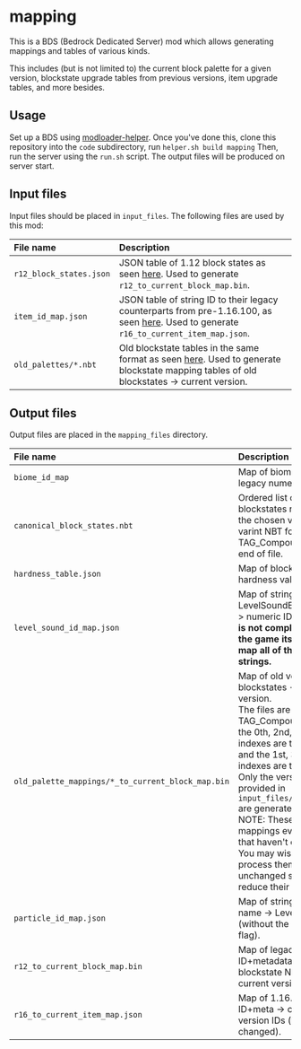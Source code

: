 # mapping
This is a BDS (Bedrock Dedicated Server) mod which allows generating mappings and tables of various kinds.

This includes (but is not limited to) the current block palette for a given version, blockstate upgrade tables from previous versions, item upgrade tables, and more besides.

## Usage
Set up a BDS using [modloader-helper](https://github.com/Frago9876543210/modloader-helper).
Once you've done this, clone this repository into the `code` subdirectory, run `helper.sh build mapping`
Then, run the server using the `run.sh` script. The output files will be produced on server start.

## Input files
Input files should be placed in `input_files`. The following files are used by this mod:

| File name | Description |
|:----------|:------------|
| `r12_block_states.json` | JSON table of 1.12 block states as seen [here](https://github.com/pmmp/BedrockData/blob/bd75689119b20b13671d1ab73a91c177451b3082/r12_block_states.json). Used to generate `r12_to_current_block_map.bin`. |
| `item_id_map.json` | JSON table of string ID to their legacy counterparts from pre-1.16.100, as seen [here](https://github.com/pmmp/BedrockData/blob/master/item_id_map.json). Used to generate `r16_to_current_item_map.json`. |
| `old_palettes/*.nbt` | Old blockstate tables in the same format as seen [here](https://github.com/pmmp/BedrockData/blob/master/canonical_block_states.nbt). Used to generate blockstate mapping tables of old blockstates -> current version. |

## Output files
Output files are placed in the `mapping_files` directory.

| File name | Description |
|:----------|:------------|
| `biome_id_map` | Map of biome string ID -> legacy numeric ID. |
| `canonical_block_states.nbt` | Ordered list of blockstates required by the chosen version, in varint NBT format. Read TAG_Compounds until the end of file. |
| `hardness_table.json` | Map of block string ID -> hardness value. |
| `level_sound_id_map.json` | Map of string LevelSoundEvent name -> numeric ID. **NOTE: This is not complete since the game itself doesn't map all of them to strings.** |
| `old_palette_mappings/*_to_current_block_map.bin` | Map of old version's blockstates -> current version.<br>The files are an array of TAG_Compound, where the 0th, 2nd, 4th etc. indexes are the old NBT, and the 1st, 3rd, 5th etc. indexes are the new NBT. Only the versions provided in `input_files/old_palettes` are generated.<br>NOTE: These files contain mappings even for states that haven't changed.<br>You may wish to post-process them to remove unchanged states and reduce their size. |
| `particle_id_map.json` | Map of string particle name -> LevelEvent ID (without the 0x4000 flag). |
| `r12_to_current_block_map.bin` | Map of legacy 1.12 block ID+metadata -> blockstate NBT for the current version. |
| `r16_to_current_item_map.json` | Map of 1.16.0 item ID+meta -> current version IDs (where changed). |
